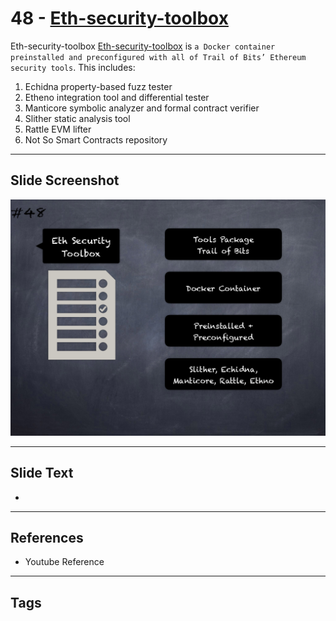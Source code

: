 
# 48 - [Eth-security-toolbox](./Eth-security-toolbox.md)

Eth-security-toolbox [Eth-security-toolbox](https://github.com/crytic/eth-security-toolbox) is `a Docker container preinstalled and preconfigured with all of Trail of Bits’ Ethereum security tools`. This includes:


1.  Echidna property-based fuzz tester
2.  Etheno integration tool and differential tester
3.  Manticore symbolic analyzer and formal contract verifier
4.  Slither static analysis tool
5.  Rattle EVM lifter
6.  Not So Smart Contracts repository


___
## Slide Screenshot
![048.png](../../images/6.Audit%20Techniques%20and%20Tools%20101/048.png)
___
## Slide Text
- 
___
## References
- Youtube Reference
___
## Tags
